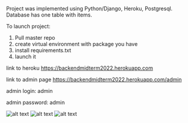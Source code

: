 Project was implemented using Python/Django, Heroku, Postgresql. Database has one table with items.

To launch project:
1. Pull master repo
2. create virtual environment with package you have
3. install requirements.txt
4. launch it

link to heroku https://backendmidterm2022.herokuapp.com

link to admin page https://backendmidterm2022.herokuapp.com/admin

admin login: admin

admin password: admin

![alt text](screenshots/1.png)
![alt text](screenshots/2.png)
![alt text](screenshots/3.png)